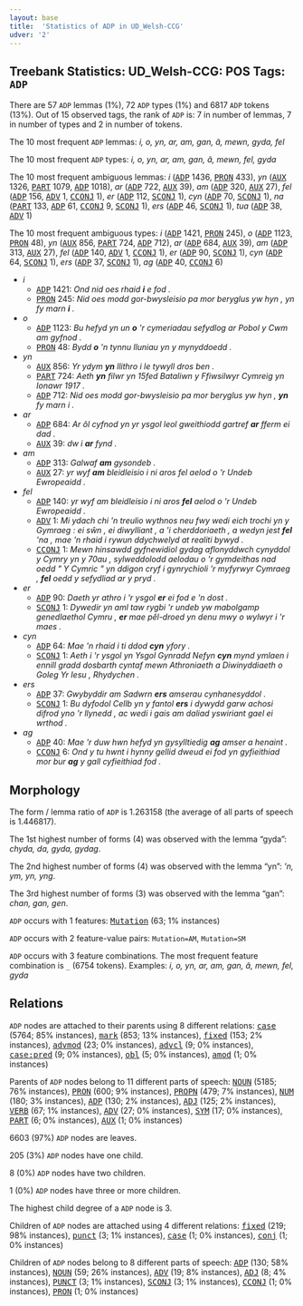 ```yaml
---
layout: base
title:  'Statistics of ADP in UD_Welsh-CCG'
udver: '2'
---
```


## Treebank Statistics: UD_Welsh-CCG: POS Tags: `ADP`

There are 57 `ADP` lemmas (1%), 72 `ADP` types (1%) and 6817 `ADP` tokens (13%).
Out of 15 observed tags, the rank of `ADP` is: 7 in number of lemmas, 7 in number of types and 2 in number of tokens.

The 10 most frequent `ADP` lemmas: <em>i, o, yn, ar, am, gan, â, mewn, gyda, fel</em>

The 10 most frequent `ADP` types:  <em>i, o, yn, ar, am, gan, â, mewn, fel, gyda</em>

The 10 most frequent ambiguous lemmas: <em>i</em> (<tt><a href="cy_ccg-pos-ADP.html">ADP</a></tt> 1436, <tt><a href="cy_ccg-pos-PRON.html">PRON</a></tt> 433), <em>yn</em> (<tt><a href="cy_ccg-pos-AUX.html">AUX</a></tt> 1326, <tt><a href="cy_ccg-pos-PART.html">PART</a></tt> 1079, <tt><a href="cy_ccg-pos-ADP.html">ADP</a></tt> 1018), <em>ar</em> (<tt><a href="cy_ccg-pos-ADP.html">ADP</a></tt> 722, <tt><a href="cy_ccg-pos-AUX.html">AUX</a></tt> 39), <em>am</em> (<tt><a href="cy_ccg-pos-ADP.html">ADP</a></tt> 320, <tt><a href="cy_ccg-pos-AUX.html">AUX</a></tt> 27), <em>fel</em> (<tt><a href="cy_ccg-pos-ADP.html">ADP</a></tt> 156, <tt><a href="cy_ccg-pos-ADV.html">ADV</a></tt> 1, <tt><a href="cy_ccg-pos-CCONJ.html">CCONJ</a></tt> 1), <em>er</em> (<tt><a href="cy_ccg-pos-ADP.html">ADP</a></tt> 112, <tt><a href="cy_ccg-pos-SCONJ.html">SCONJ</a></tt> 1), <em>cyn</em> (<tt><a href="cy_ccg-pos-ADP.html">ADP</a></tt> 70, <tt><a href="cy_ccg-pos-SCONJ.html">SCONJ</a></tt> 1), <em>na</em> (<tt><a href="cy_ccg-pos-PART.html">PART</a></tt> 133, <tt><a href="cy_ccg-pos-ADP.html">ADP</a></tt> 61, <tt><a href="cy_ccg-pos-CCONJ.html">CCONJ</a></tt> 9, <tt><a href="cy_ccg-pos-SCONJ.html">SCONJ</a></tt> 1), <em>ers</em> (<tt><a href="cy_ccg-pos-ADP.html">ADP</a></tt> 46, <tt><a href="cy_ccg-pos-SCONJ.html">SCONJ</a></tt> 1), <em>tua</em> (<tt><a href="cy_ccg-pos-ADP.html">ADP</a></tt> 38, <tt><a href="cy_ccg-pos-ADV.html">ADV</a></tt> 1)

The 10 most frequent ambiguous types:  <em>i</em> (<tt><a href="cy_ccg-pos-ADP.html">ADP</a></tt> 1421, <tt><a href="cy_ccg-pos-PRON.html">PRON</a></tt> 245), <em>o</em> (<tt><a href="cy_ccg-pos-ADP.html">ADP</a></tt> 1123, <tt><a href="cy_ccg-pos-PRON.html">PRON</a></tt> 48), <em>yn</em> (<tt><a href="cy_ccg-pos-AUX.html">AUX</a></tt> 856, <tt><a href="cy_ccg-pos-PART.html">PART</a></tt> 724, <tt><a href="cy_ccg-pos-ADP.html">ADP</a></tt> 712), <em>ar</em> (<tt><a href="cy_ccg-pos-ADP.html">ADP</a></tt> 684, <tt><a href="cy_ccg-pos-AUX.html">AUX</a></tt> 39), <em>am</em> (<tt><a href="cy_ccg-pos-ADP.html">ADP</a></tt> 313, <tt><a href="cy_ccg-pos-AUX.html">AUX</a></tt> 27), <em>fel</em> (<tt><a href="cy_ccg-pos-ADP.html">ADP</a></tt> 140, <tt><a href="cy_ccg-pos-ADV.html">ADV</a></tt> 1, <tt><a href="cy_ccg-pos-CCONJ.html">CCONJ</a></tt> 1), <em>er</em> (<tt><a href="cy_ccg-pos-ADP.html">ADP</a></tt> 90, <tt><a href="cy_ccg-pos-SCONJ.html">SCONJ</a></tt> 1), <em>cyn</em> (<tt><a href="cy_ccg-pos-ADP.html">ADP</a></tt> 64, <tt><a href="cy_ccg-pos-SCONJ.html">SCONJ</a></tt> 1), <em>ers</em> (<tt><a href="cy_ccg-pos-ADP.html">ADP</a></tt> 37, <tt><a href="cy_ccg-pos-SCONJ.html">SCONJ</a></tt> 1), <em>ag</em> (<tt><a href="cy_ccg-pos-ADP.html">ADP</a></tt> 40, <tt><a href="cy_ccg-pos-CCONJ.html">CCONJ</a></tt> 6)


* <em>i</em>
  * <tt><a href="cy_ccg-pos-ADP.html">ADP</a></tt> 1421: <em>Ond nid oes rhaid <b>i</b> e fod .</em>
  * <tt><a href="cy_ccg-pos-PRON.html">PRON</a></tt> 245: <em>Nid oes modd gor-bwysleisio pa mor beryglus yw hyn , yn fy marn <b>i</b> .</em>
* <em>o</em>
  * <tt><a href="cy_ccg-pos-ADP.html">ADP</a></tt> 1123: <em>Bu hefyd yn un <b>o</b> 'r cymeriadau sefydlog ar Pobol y Cwm am gyfnod .</em>
  * <tt><a href="cy_ccg-pos-PRON.html">PRON</a></tt> 48: <em>Bydd <b>o</b> 'n tynnu lluniau yn y mynyddoedd .</em>
* <em>yn</em>
  * <tt><a href="cy_ccg-pos-AUX.html">AUX</a></tt> 856: <em>Yr ydym <b>yn</b> llithro i le tywyll dros ben .</em>
  * <tt><a href="cy_ccg-pos-PART.html">PART</a></tt> 724: <em>Aeth <b>yn</b> filwr yn 15fed Bataliwn y Ffiwsilwyr Cymreig yn Ionawr 1917 .</em>
  * <tt><a href="cy_ccg-pos-ADP.html">ADP</a></tt> 712: <em>Nid oes modd gor-bwysleisio pa mor beryglus yw hyn , <b>yn</b> fy marn i .</em>
* <em>ar</em>
  * <tt><a href="cy_ccg-pos-ADP.html">ADP</a></tt> 684: <em>Ar ôl cyfnod yn yr ysgol leol gweithiodd gartref <b>ar</b> fferm ei dad .</em>
  * <tt><a href="cy_ccg-pos-AUX.html">AUX</a></tt> 39: <em>dw i <b>ar</b> fynd .</em>
* <em>am</em>
  * <tt><a href="cy_ccg-pos-ADP.html">ADP</a></tt> 313: <em>Galwaf <b>am</b> gysondeb .</em>
  * <tt><a href="cy_ccg-pos-AUX.html">AUX</a></tt> 27: <em>yr wyf <b>am</b> bleidleisio i ni aros fel aelod o 'r Undeb Ewropeaidd .</em>
* <em>fel</em>
  * <tt><a href="cy_ccg-pos-ADP.html">ADP</a></tt> 140: <em>yr wyf am bleidleisio i ni aros <b>fel</b> aelod o 'r Undeb Ewropeaidd .</em>
  * <tt><a href="cy_ccg-pos-ADV.html">ADV</a></tt> 1: <em>Mi ydach chi 'n treulio wythnos neu fwy wedi eich trochi yn y Gymraeg : ei sŵn , ei diwylliant , a 'i cherddoriaeth , a wedyn jest <b>fel</b> 'na , mae 'n rhaid i rywun ddychwelyd at realiti bywyd .</em>
  * <tt><a href="cy_ccg-pos-CCONJ.html">CCONJ</a></tt> 1: <em>Mewn hinsawdd gyfnewidiol gydag aflonyddwch cynyddol y Cymry yn y 70au , sylweddolodd aelodau o 'r gymdeithas nad oedd " Y Cymric " yn ddigon cryf i gynrychioli 'r myfyrwyr Cymraeg , <b>fel</b> oedd y sefydliad ar y pryd .</em>
* <em>er</em>
  * <tt><a href="cy_ccg-pos-ADP.html">ADP</a></tt> 90: <em>Daeth yr athro i 'r ysgol <b>er</b> ei fod e 'n dost .</em>
  * <tt><a href="cy_ccg-pos-SCONJ.html">SCONJ</a></tt> 1: <em>Dywedir yn aml taw rygbi 'r undeb yw mabolgamp genedlaethol Cymru , <b>er</b> mae pêl-droed yn denu mwy o wylwyr i 'r maes .</em>
* <em>cyn</em>
  * <tt><a href="cy_ccg-pos-ADP.html">ADP</a></tt> 64: <em>Mae 'n rhaid i ti ddod <b>cyn</b> yfory .</em>
  * <tt><a href="cy_ccg-pos-SCONJ.html">SCONJ</a></tt> 1: <em>Aeth i 'r ysgol yn Ysgol Gynradd Nefyn <b>cyn</b> mynd ymlaen i ennill gradd dosbarth cyntaf mewn Athroniaeth a Diwinyddiaeth o Goleg Yr Iesu , Rhydychen .</em>
* <em>ers</em>
  * <tt><a href="cy_ccg-pos-ADP.html">ADP</a></tt> 37: <em>Gwybyddir am Sadwrn <b>ers</b> amserau cynhanesyddol .</em>
  * <tt><a href="cy_ccg-pos-SCONJ.html">SCONJ</a></tt> 1: <em>Bu dyfodol Cellb yn y fantol <b>ers</b> i dywydd garw achosi difrod yno 'r llynedd , ac wedi i gais am daliad yswiriant gael ei wrthod .</em>
* <em>ag</em>
  * <tt><a href="cy_ccg-pos-ADP.html">ADP</a></tt> 40: <em>Mae 'r duw hwn hefyd yn gysylltiedig <b>ag</b> amser a henaint .</em>
  * <tt><a href="cy_ccg-pos-CCONJ.html">CCONJ</a></tt> 6: <em>Ond y tu hwnt i hynny gellid dweud ei fod yn gyfieithiad mor bur <b>ag</b> y gall cyfieithiad fod .</em>

## Morphology

The form / lemma ratio of `ADP` is 1.263158 (the average of all parts of speech is 1.446817).

The 1st highest number of forms (4) was observed with the lemma “gyda”: <em>chyda, da, gyda, gydag</em>.

The 2nd highest number of forms (4) was observed with the lemma “yn”: <em>'n, ym, yn, yng</em>.

The 3rd highest number of forms (3) was observed with the lemma “gan”: <em>chan, gan, gen</em>.

`ADP` occurs with 1 features: <tt><a href="cy_ccg-feat-Mutation.html">Mutation</a></tt> (63; 1% instances)

`ADP` occurs with 2 feature-value pairs: `Mutation=AM`, `Mutation=SM`

`ADP` occurs with 3 feature combinations.
The most frequent feature combination is `_` (6754 tokens).
Examples: <em>i, o, yn, ar, am, gan, â, mewn, fel, gyda</em>


## Relations

`ADP` nodes are attached to their parents using 8 different relations: <tt><a href="cy_ccg-dep-case.html">case</a></tt> (5764; 85% instances), <tt><a href="cy_ccg-dep-mark.html">mark</a></tt> (853; 13% instances), <tt><a href="cy_ccg-dep-fixed.html">fixed</a></tt> (153; 2% instances), <tt><a href="cy_ccg-dep-advmod.html">advmod</a></tt> (23; 0% instances), <tt><a href="cy_ccg-dep-advcl.html">advcl</a></tt> (9; 0% instances), <tt><a href="cy_ccg-dep-case-pred.html">case:pred</a></tt> (9; 0% instances), <tt><a href="cy_ccg-dep-obl.html">obl</a></tt> (5; 0% instances), <tt><a href="cy_ccg-dep-amod.html">amod</a></tt> (1; 0% instances)

Parents of `ADP` nodes belong to 11 different parts of speech: <tt><a href="cy_ccg-pos-NOUN.html">NOUN</a></tt> (5185; 76% instances), <tt><a href="cy_ccg-pos-PRON.html">PRON</a></tt> (600; 9% instances), <tt><a href="cy_ccg-pos-PROPN.html">PROPN</a></tt> (479; 7% instances), <tt><a href="cy_ccg-pos-NUM.html">NUM</a></tt> (180; 3% instances), <tt><a href="cy_ccg-pos-ADP.html">ADP</a></tt> (130; 2% instances), <tt><a href="cy_ccg-pos-ADJ.html">ADJ</a></tt> (125; 2% instances), <tt><a href="cy_ccg-pos-VERB.html">VERB</a></tt> (67; 1% instances), <tt><a href="cy_ccg-pos-ADV.html">ADV</a></tt> (27; 0% instances), <tt><a href="cy_ccg-pos-SYM.html">SYM</a></tt> (17; 0% instances), <tt><a href="cy_ccg-pos-PART.html">PART</a></tt> (6; 0% instances), <tt><a href="cy_ccg-pos-AUX.html">AUX</a></tt> (1; 0% instances)

6603 (97%) `ADP` nodes are leaves.

205 (3%) `ADP` nodes have one child.

8 (0%) `ADP` nodes have two children.

1 (0%) `ADP` nodes have three or more children.

The highest child degree of a `ADP` node is 3.

Children of `ADP` nodes are attached using 4 different relations: <tt><a href="cy_ccg-dep-fixed.html">fixed</a></tt> (219; 98% instances), <tt><a href="cy_ccg-dep-punct.html">punct</a></tt> (3; 1% instances), <tt><a href="cy_ccg-dep-case.html">case</a></tt> (1; 0% instances), <tt><a href="cy_ccg-dep-conj.html">conj</a></tt> (1; 0% instances)

Children of `ADP` nodes belong to 8 different parts of speech: <tt><a href="cy_ccg-pos-ADP.html">ADP</a></tt> (130; 58% instances), <tt><a href="cy_ccg-pos-NOUN.html">NOUN</a></tt> (59; 26% instances), <tt><a href="cy_ccg-pos-ADV.html">ADV</a></tt> (19; 8% instances), <tt><a href="cy_ccg-pos-ADJ.html">ADJ</a></tt> (8; 4% instances), <tt><a href="cy_ccg-pos-PUNCT.html">PUNCT</a></tt> (3; 1% instances), <tt><a href="cy_ccg-pos-SCONJ.html">SCONJ</a></tt> (3; 1% instances), <tt><a href="cy_ccg-pos-CCONJ.html">CCONJ</a></tt> (1; 0% instances), <tt><a href="cy_ccg-pos-PRON.html">PRON</a></tt> (1; 0% instances)


